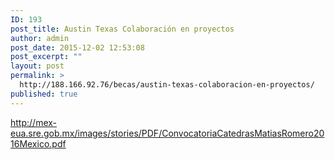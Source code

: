 ```yaml
---
ID: 193
post_title: Austin Texas Colaboración en proyectos
author: admin
post_date: 2015-12-02 12:53:08
post_excerpt: ""
layout: post
permalink: >
  http://188.166.92.76/becas/austin-texas-colaboracion-en-proyectos/
published: true
---
```

http://mex-eua.sre.gob.mx/images/stories/PDF/ConvocatoriaCatedrasMatiasRomero2016Mexico.pdf